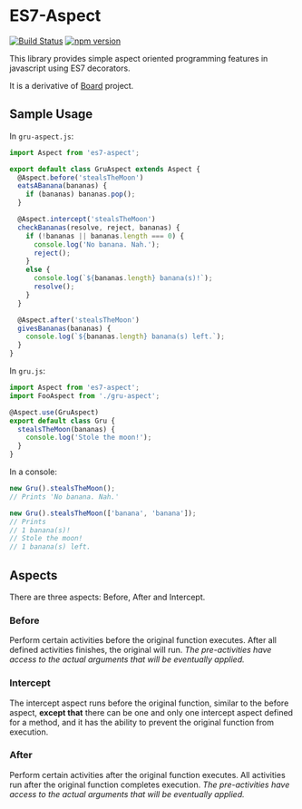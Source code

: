 # ES7-Aspect
[![Build Status](https://travis-ci.org/lafickens/es7-aspect.svg)](https://travis-ci.org/lafickens/es7-aspect)
[![npm version](https://badge.fury.io/js/es7-aspect.svg)](https://badge.fury.io/js/es7-aspect)

This library provides simple aspect oriented programming features in javascript using ES7 decorators.

It is a derivative of [Board](http://devpost.com/software/billboard-czkuq8) project.


## Sample Usage

In `gru-aspect.js`:
```javascript
import Aspect from 'es7-aspect';

export default class GruAspect extends Aspect {
  @Aspect.before('stealsTheMoon')
  eatsABanana(bananas) {
    if (bananas) bananas.pop();
  }

  @Aspect.intercept('stealsTheMoon')
  checkBananas(resolve, reject, bananas) {
    if (!bananas || bananas.length === 0) {
      console.log('No banana. Nah.');
      reject();
    }
    else {
      console.log(`${bananas.length} banana(s)!`);
      resolve();
    }
  }

  @Aspect.after('stealsTheMoon')
  givesBananas(bananas) {
    console.log(`${bananas.length} banana(s) left.`);
  }
}
```

In `gru.js`:
```javascript
import Aspect from 'es7-aspect';
import FooAspect from './gru-aspect';

@Aspect.use(GruAspect)
export default class Gru {
  stealsTheMoon(bananas) {
    console.log('Stole the moon!');
  }
}
```

In a console:
```javascript
new Gru().stealsTheMoon();
// Prints 'No banana. Nah.'

new Gru().stealsTheMoon(['banana', 'banana']);
// Prints
// 1 banana(s)!
// Stole the moon!
// 1 banana(s) left.
```


## Aspects
There are three aspects: Before, After and Intercept.

### Before
Perform certain activities before the original function executes. After all defined activities finishes, the original will run. _The pre-activities have access to the actual arguments that will be eventually applied._

### Intercept
The intercept aspect runs before the original function, similar to the before aspect, __except that__ there can be one and only one intercept aspect defined for a method, and it has the ability to prevent the original function from execution.

### After
Perform certain activities after the original function executes. All activities run after the original function completes execution. _The pre-activities have access to the actual arguments that will be eventually applied._
